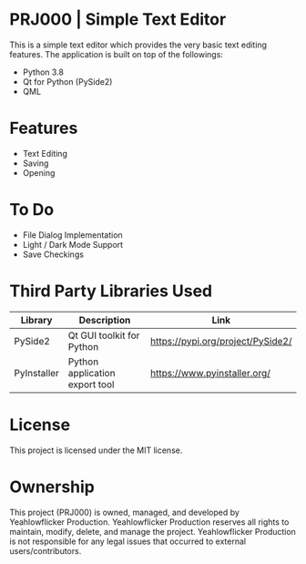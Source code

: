 # PRJ000 | Simple Text Editor

This is a simple text editor which provides the very basic text editing features.
The application is built on top of the followings:
- Python 3.8
- Qt for Python (PySide2)
- QML



# Features

- Text Editing
- Saving
- Opening
 


# To Do

- File Dialog Implementation
- Light / Dark Mode Support
- Save Checkings



# Third Party Libraries Used

| Library | Description | Link |
| ----- | ----- | ----- |
| PySide2 | Qt GUI toolkit for Python | https://pypi.org/project/PySide2/ |
| PyInstaller | Python application export tool | https://www.pyinstaller.org/ |



# License
This project is licensed under the MIT license.



# Ownership
This project (PRJ000) is owned, managed, and developed by Yeahlowflicker Production. Yeahlowflicker Production reserves
all rights to maintain, modify, delete, and manage the project. Yeahlowflicker Production is not responsible for any
legal issues that occurred to external users/contributors.